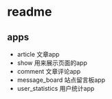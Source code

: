 # readme

## apps

- article 文章app
- show 用来展示页面的app
- comment 文章评论app
- message_board 站点留言板app
- user_statistics 用户统计app
